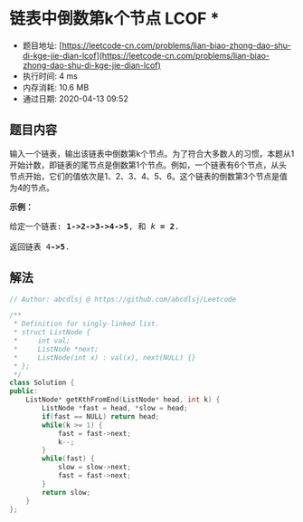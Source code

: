 # 链表中倒数第k个节点 LCOF *
- 题目地址: [https://leetcode-cn.com/problems/lian-biao-zhong-dao-shu-di-kge-jie-dian-lcof](https://leetcode-cn.com/problems/lian-biao-zhong-dao-shu-di-kge-jie-dian-lcof)
- 执行时间: 4 ms
- 内存消耗: 10.6 MB
- 通过日期: 2020-04-13 09:52

## 题目内容
<p>输入一个链表，输出该链表中倒数第k个节点。为了符合大多数人的习惯，本题从1开始计数，即链表的尾节点是倒数第1个节点。例如，一个链表有6个节点，从头节点开始，它们的值依次是1、2、3、4、5、6。这个链表的倒数第3个节点是值为4的节点。</p>



<p><strong>示例：</strong></p>

<pre>给定一个链表: <strong>1->2->3->4->5</strong>, 和 <em>k </em><strong>= 2</strong>.

返回链表 4<strong>->5</strong>.</pre>


## 解法
```cpp
// Author: abcdlsj @ https://github.com/abcdlsj/Leetcode

/**
 * Definition for singly-linked list.
 * struct ListNode {
 *     int val;
 *     ListNode *next;
 *     ListNode(int x) : val(x), next(NULL) {}
 * };
 */
class Solution {
public:
    ListNode* getKthFromEnd(ListNode* head, int k) {
        ListNode *fast = head, *slow = head;
        if(fast == NULL) return head;
        while(k >= 1) {
            fast = fast->next;
            k--;
        } 
        while(fast) {
            slow = slow->next;
            fast = fast->next;
        }
        return slow;
    }
};

```